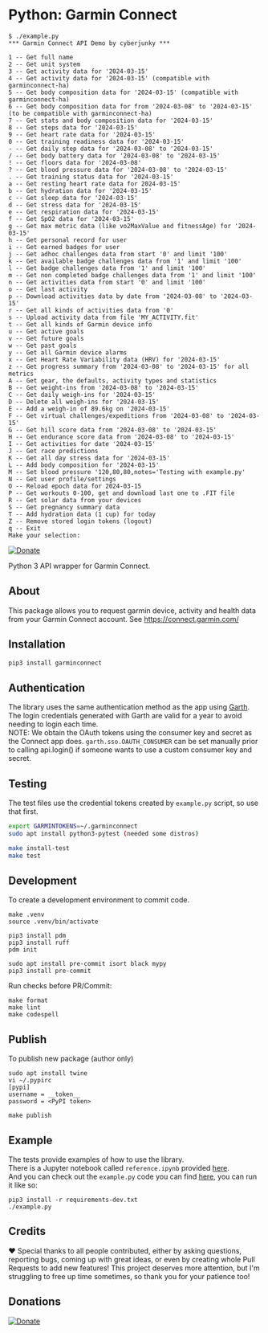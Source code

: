 # Python: Garmin Connect

```
$ ./example.py
*** Garmin Connect API Demo by cyberjunky ***

1 -- Get full name
2 -- Get unit system
3 -- Get activity data for '2024-03-15'
4 -- Get activity data for '2024-03-15' (compatible with garminconnect-ha)
5 -- Get body composition data for '2024-03-15' (compatible with garminconnect-ha)
6 -- Get body composition data for from '2024-03-08' to '2024-03-15' (to be compatible with garminconnect-ha)
7 -- Get stats and body composition data for '2024-03-15'
8 -- Get steps data for '2024-03-15'
9 -- Get heart rate data for '2024-03-15'
0 -- Get training readiness data for '2024-03-15'
- -- Get daily step data for '2024-03-08' to '2024-03-15'
/ -- Get body battery data for '2024-03-08' to '2024-03-15'
! -- Get floors data for '2024-03-08'
? -- Get blood pressure data for '2024-03-08' to '2024-03-15'
. -- Get training status data for '2024-03-15'
a -- Get resting heart rate data for 2024-03-15'
b -- Get hydration data for '2024-03-15'
c -- Get sleep data for '2024-03-15'
d -- Get stress data for '2024-03-15'
e -- Get respiration data for '2024-03-15'
f -- Get SpO2 data for '2024-03-15'
g -- Get max metric data (like vo2MaxValue and fitnessAge) for '2024-03-15'
h -- Get personal record for user
i -- Get earned badges for user
j -- Get adhoc challenges data from start '0' and limit '100'
k -- Get available badge challenges data from '1' and limit '100'
l -- Get badge challenges data from '1' and limit '100'
m -- Get non completed badge challenges data from '1' and limit '100'
n -- Get activities data from start '0' and limit '100'
o -- Get last activity
p -- Download activities data by date from '2024-03-08' to '2024-03-15'
r -- Get all kinds of activities data from '0'
s -- Upload activity data from file 'MY_ACTIVITY.fit'
t -- Get all kinds of Garmin device info
u -- Get active goals
v -- Get future goals
w -- Get past goals
y -- Get all Garmin device alarms
x -- Get Heart Rate Variability data (HRV) for '2024-03-15'
z -- Get progress summary from '2024-03-08' to '2024-03-15' for all metrics
A -- Get gear, the defaults, activity types and statistics
B -- Get weight-ins from '2024-03-08' to '2024-03-15'
C -- Get daily weigh-ins for '2024-03-15'
D -- Delete all weigh-ins for '2024-03-15'
E -- Add a weigh-in of 89.6kg on '2024-03-15'
F -- Get virtual challenges/expeditions from '2024-03-08' to '2024-03-15'
G -- Get hill score data from '2024-03-08' to '2024-03-15'
H -- Get endurance score data from '2024-03-08' to '2024-03-15'
I -- Get activities for date '2024-03-15'
J -- Get race predictions
K -- Get all day stress data for '2024-03-15'
L -- Add body composition for '2024-03-15'
M -- Set blood pressure '120,80,80,notes='Testing with example.py'
N -- Get user profile/settings
O -- Reload epoch data for 2024-03-15
P -- Get workouts 0-100, get and download last one to .FIT file
R -- Get solar data from your devices
S -- Get pregnancy summary data
T -- Add hydration data (1 cup) for today
Z -- Remove stored login tokens (logout)
q -- Exit
Make your selection: 
```

[![Donate](https://img.shields.io/badge/Donate-PayPal-green.svg)](https://www.paypal.me/cyberjunkynl/)

Python 3 API wrapper for Garmin Connect.

## About

This package allows you to request garmin device, activity and health data from your Garmin Connect account.
See <https://connect.garmin.com/>

## Installation

```bash
pip3 install garminconnect
```

## Authentication

The library uses the same authentication method as the app using [Garth](https://github.com/matin/garth).
The login credentials generated with Garth are valid for a year to avoid needing to login each time.  
NOTE: We obtain the OAuth tokens using the consumer key and secret as the Connect app does.
`garth.sso.OAUTH_CONSUMER` can be set manually prior to calling api.login() if someone wants to use a custom consumer key and secret.

## Testing

The test files use the credential tokens created by `example.py` script, so use that first.

```bash
export GARMINTOKENS=~/.garminconnect
sudo apt install python3-pytest (needed some distros)

make install-test
make test
```

## Development

To create a development environment to commit code.

```
make .venv
source .venv/bin/activate

pip3 install pdm
pip3 install ruff
pdm init

sudo apt install pre-commit isort black mypy
pip3 install pre-commit
```
Run checks before PR/Commit:
```
make format
make lint
make codespell
```

## Publish

To publish new package (author only)

```
sudo apt install twine
vi ~/.pypirc
[pypi]
username = __token__
password = <PyPI token>

make publish
```

## Example
The tests provide examples of how to use the library.  
There is a Jupyter notebook called `reference.ipynb` provided [here](https://github.com/cyberjunky/python-garminconnect/blob/master/reference.ipynb).  
And you can check out the `example.py` code you can find [here](https://raw.githubusercontent.com/cyberjunky/python-garminconnect/master/example.py), you can run it like so:  
```
pip3 install -r requirements-dev.txt
./example.py
```

## Credits

:heart: Special thanks to all people contributed, either by asking questions, reporting bugs, coming up with great ideas, or even by creating whole Pull Requests to add new features!
This project deserves more attention, but I'm struggling to free up time sometimes, so thank you for your patience too!

## Donations

[![Donate](https://img.shields.io/badge/Donate-PayPal-green.svg)](https://www.paypal.me/cyberjunkynl/)
